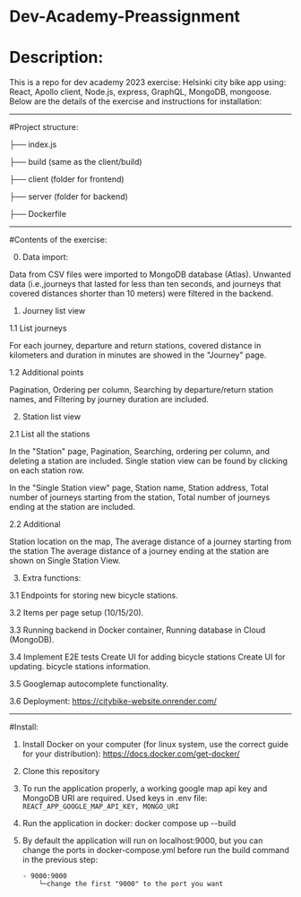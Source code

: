 # Dev-Academy-Preassignment

# Description:

This is a repo for dev academy 2023 exercise: Helsinki city bike app using: React, Apollo client, Node.js, express, GraphQL, MongoDB, mongoose. Below are the details of the exercise and instructions for installation:

---

#Project structure:

├── index.js

├── build (same as the client/build)

├── client (folder for frontend)

├── server (folder for backend)

├── Dockerfile

---

#Contents of the exercise:

0. Data import:

Data from CSV files were imported to MongoDB database (Atlas). Unwanted data (i.e.,journeys that lasted for less than ten seconds, and journeys that covered distances shorter than 10 meters) were filtered in the backend.

1. Journey list view

1.1 List journeys

For each journey, departure and return stations, covered distance in kilometers and duration in minutes are showed in the "Journey" page.

1.2 Additional points

Pagination, Ordering per column, Searching by departure/return station names, and Filtering by journey duration are included.

2. Station list view

2.1 List all the stations

In the "Station" page, Pagination, Searching, ordering per column, and deleting a station are included. Single station view can be found by clicking on each station row.

In the "Single Station view" page, Station name, Station address, Total number of journeys starting from the station, Total number of journeys ending at the station are included.

2.2 Additional

Station location on the map, The average distance of a journey starting from the station The average distance of a journey ending at the station are shown on Single Station View.

3. Extra functions:

3.1 Endpoints for storing new bicycle stations.

3.2 Items per page setup (10/15/20).

3.3 Running backend in Docker container, Running database in Cloud (MongoDB).

3.4 Implement E2E tests Create UI for adding bicycle stations Create UI for updating. bicycle stations information.

3.5 Googlemap autocomplete functionality.

3.6 Deployment: https://citybike-website.onrender.com/

---

#Install:

1.  Install Docker on your computer (for linux system, use the correct guide for your distribution): https://docs.docker.com/get-docker/

2.  Clone this repository

3.  To run the application properly, a working google map api key and MongoDB URI are required. Used keys in .env file: `REACT_APP_GOOGLE_MAP_API_KEY, MONGO_URI`

4.  Run the application in docker: docker compose up --build

5.  By default the application will run on localhost:9000, but you can change the ports in docker-compose.yml before run the build command in the previous step:

        - 9000:9000
            └─change the first "9000" to the port you want

